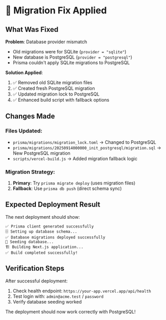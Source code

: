 # 🔧 Migration Fix Applied

## What Was Fixed

**Problem**: Database provider mismatch
- Old migrations were for SQLite (`provider = "sqlite"`)
- New database is PostgreSQL (`provider = "postgresql"`)
- Prisma couldn't apply SQLite migrations to PostgreSQL

**Solution Applied**:
1. ✅ Removed old SQLite migration files
2. ✅ Created fresh PostgreSQL migration
3. ✅ Updated migration lock to PostgreSQL
4. ✅ Enhanced build script with fallback options

## Changes Made

### Files Updated:
- `prisma/migrations/migration_lock.toml` → Changed to PostgreSQL
- `prisma/migrations/20250914000000_init_postgresql/migration.sql` → New PostgreSQL migration
- `scripts/vercel-build.js` → Added migration fallback logic

### Migration Strategy:
1. **Primary**: Try `prisma migrate deploy` (uses migration files)
2. **Fallback**: Use `prisma db push` (direct schema sync)

## Expected Deployment Result

The next deployment should show:
```
✅ Prisma client generated successfully
🗄️ Setting up database schema...
✅ Database migrations deployed successfully
🌱 Seeding database...
🏗️ Building Next.js application...
✅ Build completed successfully!
```

## Verification Steps

After successful deployment:
1. Check health endpoint: `https://your-app.vercel.app/api/health`
2. Test login with: `admin@acme.test` / `password`
3. Verify database seeding worked

The deployment should now work correctly with PostgreSQL!
